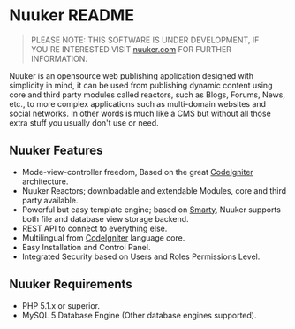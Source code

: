 Nuuker README
=============

> PLEASE NOTE: THIS SOFTWARE IS UNDER DEVELOPMENT, IF YOU'RE INTERESTED VISIT 
[nuuker.com](http://www.nuuker.com) FOR FURTHER INFORMATION.

Nuuker is an opensource web publishing application designed with simplicity in mind, 
it can be used from publishing dynamic content using core and third party modules called reactors, 
such as Blogs, Forums, News, etc., to more complex applications such as multi-domain websites and social networks. 
In other words is much like a CMS but without all those extra stuff you usually don't use or need. 

Nuuker Features
---------------

- Mode-view-controller freedom, Based on the great [CodeIgniter][1] architecture.
- Nuuker Reactors; downloadable and extendable Modules, core and third party available.
- Powerful but easy template engine; based on [Smarty][1], Nuuker supports both file and database view storage backend.
- REST API to connect to everything else.
- Multilingual from [CodeIgniter][1] language core.
- Easy Installation and Control Panel.
- Integrated Security based on Users and Roles Permissions Level.


Nuuker Requirements
-------------------

- PHP 5.1.x or superior.
- MySQL 5 Database Engine (Other database engines supported).


[1]: http://www.codeigniter.com	"CodeIgniter"
[2]: http://www.smarty.net	"Smarty"